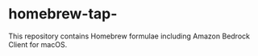 # homebrew-tap-
This repository contains Homebrew formulae including Amazon Bedrock Client for macOS.
